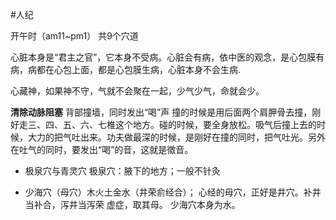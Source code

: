 #人纪 

开午时（am11~pm1）
共9个穴道


心脏本身是“君主之官”，它本身不受病。心脏会有病，依中医的观念，是心包膜有病，病都在心包上面，都是心包膜生病，心脏本身不会生病.


心藏神，如果神不守，气就不会聚在一起，少气少气，命就会少。

**清除动脉阻塞**
背部撞墙，同时发出“喝”声
撞的时候是用后面两个肩胛骨去撞，刚好走三、四、五、六、七椎这个地方。碰的时候，要全身放松。吸气后撞上去的时候，大力的把气吐出来。功夫做最深的时候，是刚好在撞的同时，把气吐光。另外在吐气的同时，要发出“喝”的音，这就是徵音。


- 极泉穴与青灵穴
  极泉穴：腋下的地方；一般不针灸

- 少海穴（母穴）木火土金水（井荣俞经合）；
  心经的母穴，正好是井穴。补井当补合，泻井当泻荣
  虚症，取其母。
  少海穴本身为水。





















